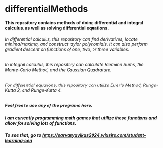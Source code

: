 # differentialMethods

#### This repository contains methods of doing differential and integral calculus, as well as solving differential equations.

###### In differential calculus, this repository can find derivatives, locate minima/maxima, and construct taylor polynomials. It can also perform gradient descent on functions of one, two, or three variables.

###### In integral calculus, this repository can calculate Riemann Sums, the Monte-Carlo Method, and the Gaussian Quadrature.

###### For differential equations, this repository can utilize Euler's Method, Runge-Kutta 2, and Runge-Kutta 4.

##### Feel free to use any of the programs here.

##### I am currently programming math games that utilize these functions and allow for solving lots of functions.
##### To see that, go to https://sarvasyavikas2024.wixsite.com/student-learning-cen
